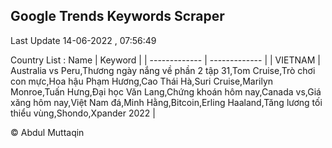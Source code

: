 

## Google Trends Keywords Scraper 
 
Last Update 14-06-2022 , 07:56:49

Country List :
 Name  | Keyword |
| ------------- | ------------- |
| VIETNAM | Australia vs Peru,Thương ngày nắng về phần 2 tập 31,Tom Cruise,Trò chơi con mực,Hoa hậu Phạm Hương,Cao Thái Hà,Suri Cruise,Marilyn Monroe,Tuấn Hưng,Đại học Văn Lang,Chứng khoán hôm nay,Canada vs,Giá xăng hôm nay,Việt Nam đá,Minh Hằng,Bitcoin,Erling Haaland,Tăng lương tối thiểu vùng,Shondo,Xpander 2022 |



© Abdul Muttaqin 
